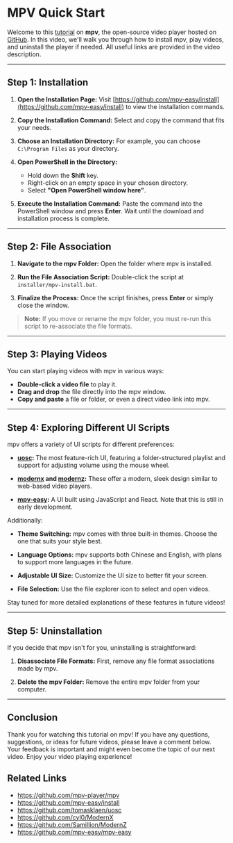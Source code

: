 # MPV Quick Start

Welcome to this [tutorial](https://www.youtube.com/channel/UChxf0kLKlns97dicZPlcuUQ) on **mpv**, the open-source video player hosted on [GitHub](https://github.com/mpv-player/mpv). In this video, we'll walk you through how to install mpv, play videos, and uninstall the player if needed. All useful links are provided in the video description.

---

## Step 1: Installation

1. **Open the Installation Page:**
   Visit [https://github.com/mpv-easy/install](https://github.com/mpv-easy/install) to view the installation commands.

2. **Copy the Installation Command:**
   Select and copy the command that fits your needs.

3. **Choose an Installation Directory:**
   For example, you can choose `C:\Program Files` as your directory.

4. **Open PowerShell in the Directory:**
   - Hold down the **Shift** key.
   - Right-click on an empty space in your chosen directory.
   - Select **"Open PowerShell window here"**.

5. **Execute the Installation Command:**
   Paste the command into the PowerShell window and press **Enter**.
   Wait until the download and installation process is complete.

---

## Step 2: File Association

1. **Navigate to the mpv Folder:**
   Open the folder where mpv is installed.

2. **Run the File Association Script:**
   Double-click the script at `installer/mpv-install.bat`.

3. **Finalize the Process:**
   Once the script finishes, press **Enter** or simply close the window.

> **Note:** If you move or rename the mpv folder, you must re-run this script to re-associate the file formats.

---

## Step 3: Playing Videos

You can start playing videos with mpv in various ways:

- **Double-click a video file** to play it.
- **Drag and drop** the file directly into the mpv window.
- **Copy and paste** a file or folder, or even a direct video link into mpv.

---

## Step 4: Exploring Different UI Scripts

mpv offers a variety of UI scripts for different preferences:

- **[uosc](https://github.com/tomasklaen/uosc):**
  The most feature-rich UI, featuring a folder-structured playlist and support for adjusting volume using the mouse wheel.

- **[modernx](https://github.com/cyl0/ModernX) and [modernz](https://github.com/Samillion/ModernZ):**
  These offer a modern, sleek design similar to web-based video players.

- **[mpv-easy](https://github.com/mpv-easy/mpv-easy):**
  A UI built using JavaScript and React. Note that this is still in early development.

Additionally:

- **Theme Switching:**
  mpv comes with three built-in themes. Choose the one that suits your style best.

- **Language Options:**
  mpv supports both Chinese and English, with plans to support more languages in the future.

- **Adjustable UI Size:**
  Customize the UI size to better fit your screen.

- **File Selection:**
  Use the file explorer icon to select and open videos.

Stay tuned for more detailed explanations of these features in future videos!

---

## Step 5: Uninstallation

If you decide that mpv isn't for you, uninstalling is straightforward:

1. **Disassociate File Formats:**
   First, remove any file format associations made by mpv.

2. **Delete the mpv Folder:**
   Remove the entire mpv folder from your computer.

---

## Conclusion

Thank you for watching this tutorial on mpv! If you have any questions, suggestions, or ideas for future videos, please leave a comment below. Your feedback is important and might even become the topic of our next video. Enjoy your video playing experience!

## Related Links

- https://github.com/mpv-player/mpv
- https://github.com/mpv-easy/install
- https://github.com/tomasklaen/uosc
- https://github.com/cyl0/ModernX
- https://github.com/Samillion/ModernZ
- https://github.com/mpv-easy/mpv-easy

